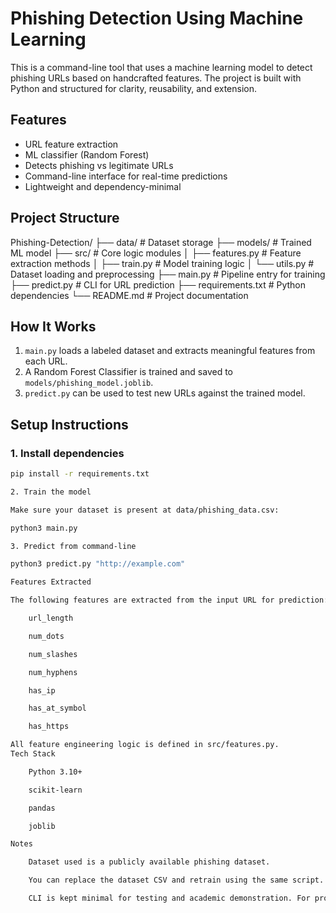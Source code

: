 # Phishing Detection Using Machine Learning

This is a command-line tool that uses a machine learning model to detect phishing URLs based on handcrafted features. The project is built with Python and structured for clarity, reusability, and extension.

## Features

- URL feature extraction
- ML classifier (Random Forest)
- Detects phishing vs legitimate URLs
- Command-line interface for real-time predictions
- Lightweight and dependency-minimal

## Project Structure
Phishing-Detection/ ├── data/ # Dataset storage ├── models/ # Trained ML model ├── src/ # Core logic modules │ ├── features.py # Feature extraction methods │ ├── train.py # Model training logic │ └── utils.py # Dataset loading and preprocessing ├── main.py # Pipeline entry for training ├── predict.py # CLI for URL prediction ├── requirements.txt # Python dependencies └── README.md # Project documentation

## How It Works

1. `main.py` loads a labeled dataset and extracts meaningful features from each URL.
2. A Random Forest Classifier is trained and saved to `models/phishing_model.joblib`.
3. `predict.py` can be used to test new URLs against the trained model.

## Setup Instructions

### 1. Install dependencies
```bash
pip install -r requirements.txt

2. Train the model

Make sure your dataset is present at data/phishing_data.csv:

python3 main.py

3. Predict from command-line

python3 predict.py "http://example.com"

Features Extracted

The following features are extracted from the input URL for prediction:

    url_length

    num_dots

    num_slashes

    num_hyphens

    has_ip

    has_at_symbol

    has_https

All feature engineering logic is defined in src/features.py.
Tech Stack

    Python 3.10+

    scikit-learn

    pandas

    joblib

Notes

    Dataset used is a publicly available phishing dataset.

    You can replace the dataset CSV and retrain using the same script.

    CLI is kept minimal for testing and academic demonstration. For production, consider expanding to API or web interface.
